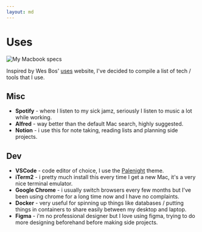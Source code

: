 ```yaml
---
layout: md
---
```


# Uses

![My Macbook specs](https://i.imgur.com/uj2ujNP.png)

Inspired by Wes Bos' [uses](https://uses.tech/) website, I've decided to compile a list of tech / tools that I use.

## Misc

- **Spotify** - where I listen to my sick jamz, seriously I listen to music a lot while working.
- **Alfred** - way better than the default Mac search, highly suggested.
- **Notion** - i use this for note taking, reading lists and planning side projects.

## Dev

- **VSCode** - code editor of choice, I use the [Palenight](https://marketplace.visualstudio.com/items?itemName=whizkydee.material-palenight-theme) theme.
- **iTerm2** - i pretty much install this every time I get a new Mac, it's a very nice terminal emulator.
- **Google Chrome** - i usually switch browsers every few months but I've been using chrome for a long time now and I have no complaints.
- **Docker** - very useful for spinning up things like databases / putting things in containers to share easily between my desktop and laptop.
- **Figma** - i'm no professional designer but I love using figma, trying to do more designing beforehand before making side projects.
